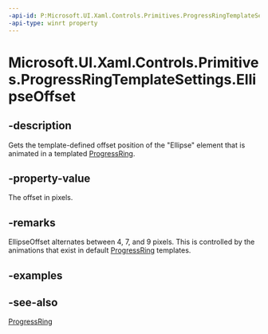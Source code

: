 ```yaml
---
-api-id: P:Microsoft.UI.Xaml.Controls.Primitives.ProgressRingTemplateSettings.EllipseOffset
-api-type: winrt property
---
```


<!-- Property syntax
public Windows.UI.Xaml.Thickness EllipseOffset { get; }
-->

# Microsoft.UI.Xaml.Controls.Primitives.ProgressRingTemplateSettings.EllipseOffset

## -description
Gets the template-defined offset position of the "Ellipse" element that is animated in a templated [ProgressRing](../microsoft.ui.xaml.controls/progressring.md).

## -property-value
The offset in pixels.

## -remarks
EllipseOffset alternates between 4, 7, and 9 pixels. This is controlled by the animations that exist in default [ProgressRing](../microsoft.ui.xaml.controls/progressring.md) templates.

## -examples

## -see-also
[ProgressRing](../microsoft.ui.xaml.controls/progressring.md)
